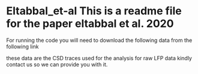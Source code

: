 # Eltabbal_et-al This is a readme file for the paper eltabbal et al. 2020 
For running the code you will need to download the following data from the following link 

these data are the CSD traces used for the analysis for raw LFP data kindly contact us so we can provide you with it. 


